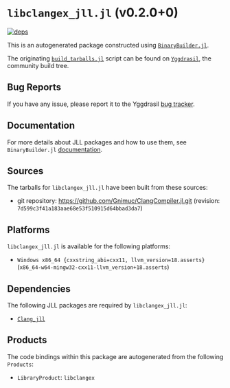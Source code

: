 # `libclangex_jll.jl` (v0.2.0+0)

[![deps](https://juliahub.com/docs/libclangex_jll/deps.svg)](https://juliahub.com/ui/Packages/General/libclangex_jll/)

This is an autogenerated package constructed using [`BinaryBuilder.jl`](https://github.com/JuliaPackaging/BinaryBuilder.jl).

The originating [`build_tarballs.jl`](https://github.com/JuliaPackaging/Yggdrasil/blob/739dda2c57dd598be6b1b4d8130e3f45c47f740c/L/libclangex/build_tarballs.jl) script can be found on [`Yggdrasil`](https://github.com/JuliaPackaging/Yggdrasil/), the community build tree.

## Bug Reports

If you have any issue, please report it to the Yggdrasil [bug tracker](https://github.com/JuliaPackaging/Yggdrasil/issues).

## Documentation

For more details about JLL packages and how to use them, see `BinaryBuilder.jl` [documentation](https://docs.binarybuilder.org/stable/jll/).

## Sources

The tarballs for `libclangex_jll.jl` have been built from these sources:

* git repository: https://github.com/Gnimuc/ClangCompiler.jl.git (revision: `7d599c3f41a183aae68e53f510915d64bbad3da7`)

## Platforms

`libclangex_jll.jl` is available for the following platforms:

* `Windows x86_64 {cxxstring_abi=cxx11, llvm_version=18.asserts}` (`x86_64-w64-mingw32-cxx11-llvm_version+18.asserts`)

## Dependencies

The following JLL packages are required by `libclangex_jll.jl`:

* [`Clang_jll`](https://github.com/JuliaBinaryWrappers/Clang_jll.jl)

## Products

The code bindings within this package are autogenerated from the following `Products`:

* `LibraryProduct`: `libclangex`
